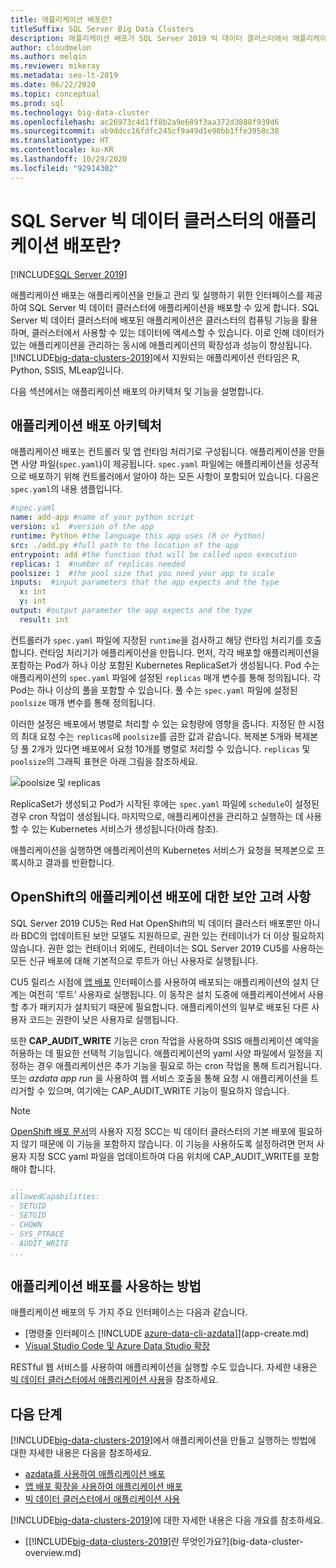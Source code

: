 ```yaml
---
title: 애플리케이션 배포란?
titleSuffix: SQL Server Big Data Clusters
description: 애플리케이션 배포가 SQL Server 2019 빅 데이터 클러스터에서 애플리케이션을 만들고, 관리하고, 실행하는 인터페이스를 제공하는 방법을 알아봅니다.
author: cloudmelon
ms.author: melqin
ms.reviewer: mikeray
ms.metadata: seo-lt-2019
ms.date: 06/22/2020
ms.topic: conceptual
ms.prod: sql
ms.technology: big-data-cluster
ms.openlocfilehash: ac26973c4d1ff8b2a9e689f3aa372d3888f939d6
ms.sourcegitcommit: ab9ddcc16fdfc245cf9a49d1e90bb1ffe3958c38
ms.translationtype: HT
ms.contentlocale: ko-KR
ms.lasthandoff: 10/29/2020
ms.locfileid: "92914302"
---
```

# <a name="what-is-application-deployment-on-a-sql-server-big-data-cluster"></a>SQL Server 빅 데이터 클러스터의 애플리케이션 배포란?

[!INCLUDE[SQL Server 2019](../includes/applies-to-version/sqlserver2019.md)]

애플리케이션 배포는 애플리케이션을 만들고 관리 및 실행하기 위한 인터페이스를 제공하여 SQL Server 빅 데이터 클러스터에 애플리케이션을 배포할 수 있게 합니다. SQL Server 빅 데이터 클러스터에 배포된 애플리케이션은 클러스터의 컴퓨팅 기능을 활용하며, 클러스터에서 사용할 수 있는 데이터에 액세스할 수 있습니다. 이로 인해 데이터가 있는 애플리케이션을 관리하는 동시에 애플리케이션의 확장성과 성능이 향상됩니다. [!INCLUDE[big-data-clusters-2019](../includes/ssbigdataclusters-ss-nover.md)]에서 지원되는 애플리케이션 런타임은 R, Python, SSIS, MLeap입니다.

다음 섹션에서는 애플리케이션 배포의 아키텍처 및 기능을 설명합니다.

## <a name="application-deployment-architecture"></a>애플리케이션 배포 아키텍처

애플리케이션 배포는 컨트롤러 및 앱 런타임 처리기로 구성됩니다. 애플리케이션을 만들면 사양 파일(`spec.yaml`)이 제공됩니다. `spec.yaml` 파일에는 애플리케이션을 성공적으로 배포하기 위해 컨트롤러에서 알아야 하는 모든 사항이 포함되어 있습니다. 다음은 `spec.yaml`의 내용 샘플입니다.

```yaml
#spec.yaml
name: add-app #name of your python script
version: v1  #version of the app
runtime: Python #the language this app uses (R or Python)
src: ./add.py #full path to the location of the app
entrypoint: add #the function that will be called upon execution
replicas: 1  #number of replicas needed
poolsize: 1  #the pool size that you need your app to scale
inputs:  #input parameters that the app expects and the type
  x: int
  y: int
output: #output parameter the app expects and the type
  result: int
```

컨트롤러가 `spec.yaml` 파일에 지정된 `runtime`을 검사하고 해당 런타임 처리기를 호출합니다. 런타임 처리기가 애플리케이션을 만듭니다. 먼저, 각각 배포할 애플리케이션을 포함하는 Pod가 하나 이상 포함된 Kubernetes ReplicaSet가 생성됩니다. Pod 수는 애플리케이션의 `spec.yaml` 파일에 설정된 `replicas` 매개 변수를 통해 정의됩니다. 각 Pod는 하나 이상의 풀을 포함할 수 있습니다. 풀 수는 `spec.yaml` 파일에 설정된 `poolsize` 매개 변수를 통해 정의됩니다.

이러한 설정은 배포에서 병렬로 처리할 수 있는 요청량에 영향을 줍니다. 지정된 한 시점의 최대 요청 수는 `replicas`에 `poolsize`를 곱한 값과 같습니다. 복제본 5개와 복제본당 풀 2개가 있다면 배포에서 요청 10개를 병렬로 처리할 수 있습니다. `replicas` 및 `poolsize`의 그래픽 표현은 아래 그림을 참조하세요.

![poolsize 및 replicas](media/big-data-cluster-create-apps/poolsize-vs-replicas.png)

ReplicaSet가 생성되고 Pod가 시작된 후에는 `spec.yaml` 파일에 `schedule`이 설정된 경우 cron 작업이 생성됩니다. 마지막으로, 애플리케이션을 관리하고 실행하는 데 사용할 수 있는 Kubernetes 서비스가 생성됩니다(아래 참조).

애플리케이션을 실행하면 애플리케이션의 Kubernetes 서비스가 요청을 복제본으로 프록시하고 결과를 반환합니다.

## <a name="security-considerations-for-applications-deployments-on-openshift"></a><a id="app-deploy-security"></a> OpenShift의 애플리케이션 배포에 대한 보안 고려 사항

SQL Server 2019 CU5는 Red Hat OpenShift의 빅 데이터 클러스터 배포뿐만 아니라 BDC의 업데이트된 보안 모델도 지원하므로, 권한 있는 컨테이너가 더 이상 필요하지 않습니다. 권한 없는 컨테이너 외에도, 컨테이너는 SQL Server 2019 CU5를 사용하는 모든 신규 배포에 대해 기본적으로 루트가 아닌 사용자로 실행됩니다.

CU5 릴리스 시점에 [앱 배포]() 인터페이스를 사용하여 배포되는 애플리케이션의 설치 단계는 여전히 ‘루트’ 사용자로 실행됩니다. 이 동작은 설치 도중에 애플리케이션에서 사용할 추가 패키지가 설치되기 때문에 필요합니다. 애플리케이션의 일부로 배포된 다른 사용자 코드는 권한이 낮은 사용자로 실행됩니다. 

또한 **CAP_AUDIT_WRITE** 기능은 cron 작업을 사용하여 SSIS 애플리케이션 예약을 허용하는 데 필요한 선택적 기능입니다. 애플리케이션의 yaml 사양 파일에서 일정을 지정하는 경우 애플리케이션은 추가 기능을 필요로 하는 cron 작업을 통해 트리거됩니다.  또는 *azdata app run* 을 사용하여 웹 서비스 호출을 통해 요청 시 애플리케이션을 트리거할 수 있으며, 여기에는 CAP_AUDIT_WRITE 기능이 필요하지 않습니다. 

> [!NOTE]
> [OpenShift 배포 문서](deploy-openshift.md)의 사용자 지정 SCC는 빅 데이터 클러스터의 기본 배포에 필요하지 않기 때문에 이 기능을 포함하지 않습니다. 이 기능을 사용하도록 설정하려면 먼저 사용자 지정 SCC yaml 파일을 업데이트하여 다음 위치에 CAP_AUDIT_WRITE를 포함해야 합니다. 

```yml
...
allowedCapabilities:
- SETUID
- SETGID
- CHOWN
- SYS_PTRACE
- AUDIT_WRITE
...
```

## <a name="how-to-work-with-application-deployment"></a>애플리케이션 배포를 사용하는 방법

애플리케이션 배포의 두 가지 주요 인터페이스는 다음과 같습니다. 
- [명령줄 인터페이스 [!INCLUDE [azure-data-cli-azdata](../includes/azure-data-cli-azdata.md)]](app-create.md)
- [Visual Studio Code 및 Azure Data Studio 확장](app-deployment-extension.md)

RESTful 웹 서비스를 사용하여 애플리케이션을 실행할 수도 있습니다. 자세한 내용은 [빅 데이터 클러스터에서 애플리케이션 사용](app-consume.md)을 참조하세요.

## <a name="next-steps"></a>다음 단계

[!INCLUDE[big-data-clusters-2019](../includes/ssbigdataclusters-ss-nover.md)]에서 애플리케이션을 만들고 실행하는 방법에 대한 자세한 내용은 다음을 참조하세요.

- [azdata를 사용하여 애플리케이션 배포](app-create.md)
- [앱 배포 확장을 사용하여 애플리케이션 배포](app-deployment-extension.md)
- [빅 데이터 클러스터에서 애플리케이션 사용](app-consume.md)

[!INCLUDE[big-data-clusters-2019](../includes/ssbigdataclusters-ss-nover.md)]에 대한 자세한 내용은 다음 개요를 참조하세요.

- [[!INCLUDE[big-data-clusters-2019](../includes/ssbigdataclusters-ver15.md)]란 무엇인가요?](big-data-cluster-overview.md)
